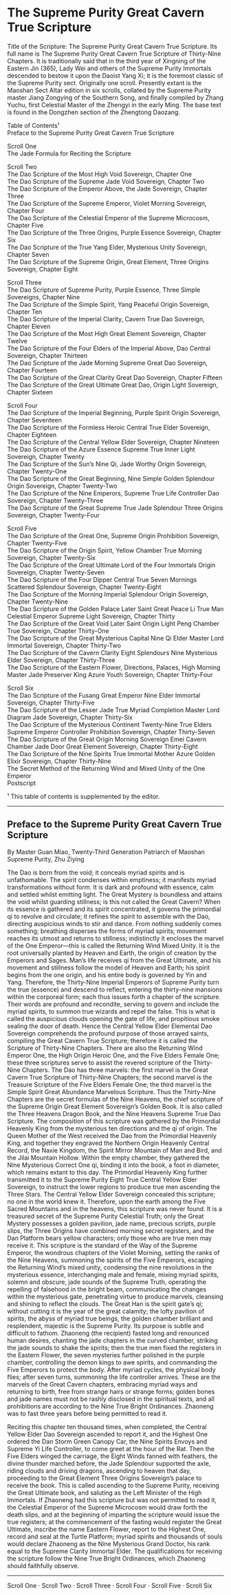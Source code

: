 # The Supreme Purity Great Cavern True Scripture

Title of the Scripture: The Supreme Purity Great Cavern True Scripture. Its full name is The Supreme Purity Great Cavern True Scripture of Thirty-Nine Chapters. It is traditionally said that in the third year of Xingning of the Eastern Jin (365), Lady Wei and others of the Supreme Purity Immortals descended to bestow it upon the Daoist Yang Xi; it is the foremost classic of the Supreme Purity sect. Originally one scroll. Presently extant is the Maoshan Sect Altar edition in six scrolls, collated by the Supreme Purity master Jiang Zongying of the Southern Song, and finally compiled by Zhang Yuchu, first Celestial Master of the Zhengyi in the early Ming. The base text is found in the Dongzhen section of the Zhengtong Daozang.

Table of Contents¹  
Preface to the Supreme Purity Great Cavern True Scripture

Scroll One  
The Jade Formula for Reciting the Scripture

Scroll Two  
The Dao Scripture of the Most High Void Sovereign, Chapter One  
The Dao Scripture of the Supreme Jade Void Sovereign, Chapter Two  
The Dao Scripture of the Emperor Above, the Jade Sovereign, Chapter Three  
The Dao Scripture of the Supreme Emperor, Violet Morning Sovereign, Chapter Four  
The Dao Scripture of the Celestial Emperor of the Supreme Microcosm, Chapter Five  
The Dao Scripture of the Three Origins, Purple Essence Sovereign, Chapter Six  
The Dao Scripture of the True Yang Elder, Mysterious Unity Sovereign, Chapter Seven  
The Dao Scripture of the Supreme Origin, Great Element, Three Origins Sovereign, Chapter Eight

Scroll Three  
The Dao Scripture of Supreme Purity, Purple Essence, Three Simple Sovereigns, Chapter Nine  
The Dao Scripture of the Simple Spirit, Yang Peaceful Origin Sovereign, Chapter Ten  
The Dao Scripture of the Imperial Clarity, Cavern True Dao Sovereign, Chapter Eleven  
The Dao Scripture of the Most High Great Element Sovereign, Chapter Twelve  
The Dao Scripture of the Four Elders of the Imperial Above, Dao Central Sovereign, Chapter Thirteen  
The Dao Scripture of the Jade Morning Supreme Great Dao Sovereign, Chapter Fourteen  
The Dao Scripture of the Great Clarity Great Dao Sovereign, Chapter Fifteen  
The Dao Scripture of the Great Ultimate Great Dao, Origin Light Sovereign, Chapter Sixteen

Scroll Four  
The Dao Scripture of the Imperial Beginning, Purple Spirit Origin Sovereign, Chapter Seventeen  
The Dao Scripture of the Formless Heroic Central True Elder Sovereign, Chapter Eighteen  
The Dao Scripture of the Central Yellow Elder Sovereign, Chapter Nineteen  
The Dao Scripture of the Azure Essence Supreme True Inner Light Sovereign, Chapter Twenty  
The Dao Scripture of the Sun’s Nine Qi, Jade Worthy Origin Sovereign, Chapter Twenty-One  
The Dao Scripture of the Great Beginning, Nine Simple Golden Splendour Origin Sovereign, Chapter Twenty-Two  
The Dao Scripture of the Nine Emperors, Supreme True Life Controller Dao Sovereign, Chapter Twenty-Three  
The Dao Scripture of the Great Supreme True Jade Splendour Three Origins Sovereign, Chapter Twenty-Four

Scroll Five  
The Dao Scripture of the Great One, Supreme Origin Prohibition Sovereign, Chapter Twenty-Five  
The Dao Scripture of the Origin Spirit, Yellow Chamber True Morning Sovereign, Chapter Twenty-Six  
The Dao Scripture of the Great Ultimate Lord of the Four Immortals Origin Sovereign, Chapter Twenty-Seven  
The Dao Scripture of the Four Dipper Central True Seven Mornings Scattered Splendour Sovereign, Chapter Twenty-Eight  
The Dao Scripture of the Morning Imperial Splendour Origin Sovereign, Chapter Twenty-Nine  
The Dao Scripture of the Golden Palace Later Saint Great Peace Li True Man Celestial Emperor Supreme Light Sovereign, Chapter Thirty  
The Dao Scripture of the Great Void Later Saint Origin Light Peng Chamber True Sovereign, Chapter Thirty-One  
The Dao Scripture of the Great Mysterious Capital Nine Qi Elder Master Lord Immortal Sovereign, Chapter Thirty-Two  
The Dao Scripture of the Cavern Clarity Eight Splendours Nine Mysterious Elder Sovereign, Chapter Thirty-Three  
The Dao Scripture of the Eastern Flower, Directions, Palaces, High Morning Master Jade Preserver King Azure Youth Sovereign, Chapter Thirty-Four

Scroll Six  
The Dao Scripture of the Fusang Great Emperor Nine Elder Immortal Sovereign, Chapter Thirty-Five  
The Dao Scripture of the Lesser Jade True Myriad Completion Master Lord Diagram Jade Sovereign, Chapter Thirty-Six  
The Dao Scripture of the Mysterious Continent Twenty-Nine True Elders Supreme Emperor Controller Prohibition Sovereign, Chapter Thirty-Seven  
The Dao Scripture of the Great Origin Morning Sovereign Emei Cavern Chamber Jade Door Great Element Sovereign, Chapter Thirty-Eight  
The Dao Scripture of the Nine Spirits True Immortal Mother Azure Golden Elixir Sovereign, Chapter Thirty-Nine  
The Secret Method of the Returning Wind and Mixed Unity of the One Emperor  
Postscript

¹ This table of contents is supplemented by the editor.

---

## Preface to the Supreme Purity Great Cavern True Scripture  
By Master Guan Miao, Twenty-Third Generation Patriarch of Maoshan Supreme Purity, Zhu Ziying

The Dao is born from the void; it conceals myriad spirits and is unfathomable. The spirit condenses within emptiness; it manifests myriad transformations without form. It is dark and profound with essence, calm and settled whilst emitting light. The Great Mystery is boundless and attains the void whilst guarding stillness; is this not called the Great Cavern? When its essence is gathered and its spirit concentrated, it governs the primordial qi to revolve and circulate; it refines the spirit to assemble with the Dao, directing auspicious winds to stir and dance. From nothing suddenly comes something; breathing disperses the forms of myriad spirits; movement reaches its utmost and returns to stillness; indistinctly it encloses the marvel of the One Emperor—this is called the Returning Wind Mixed Unity. It is the root universally planted by Heaven and Earth, the origin of creation by the Emperors and Sages. Man’s life receives qi from the Great Ultimate, and his movement and stillness follow the model of Heaven and Earth; his spirit begins from the one origin, and his entire body is governed by Yin and Yang. Therefore, the Thirty-Nine Imperial Emperors of Supreme Purity turn the true (essence) and descend to reflect, entering the thirty-nine mansions within the corporeal form; each thus issues forth a chapter of the scripture. Their words are profound and recondite, serving to govern and include the myriad spirits, to summon true wizards and repel the false. This is what is called the auspicious clouds opening the gate of life, and propitious smoke sealing the door of death. Hence the Central Yellow Elder Elemental Dao Sovereign comprehends the profound purpose of those arrayed saints, compiling the Great Cavern True Scripture; therefore it is called the Scripture of Thirty-Nine Chapters. There are also the Returning Wind Emperor One, the High Origin Heroic One, and the Five Elders Female One; these three scriptures serve to assist the revered scripture of the Thirty-Nine Chapters. The Dao has three marvels: the first marvel is the Great Cavern True Scripture of Thirty-Nine Chapters; the second marvel is the Treasure Scripture of the Five Elders Female One; the third marvel is the Simple Spirit Great Abundance Marvelous Scripture. Thus the Thirty-Nine Chapters are the secret formulas of the Nine Heavens, the chief scripture of the Supreme Origin Great Element Sovereign’s Golden Book. It is also called the Three Heavens Dragon Book, and the Nine Heavens Supreme True Dao Scripture. The composition of this scripture was gathered by the Primordial Heavenly King from the mysterious ten directions and the qi of origin. The Queen Mother of the West received the Dao from the Primordial Heavenly King, and together they engraved the Northern Origin Heavenly Central Record, the Naxie Kingdom, the Spirit Mirror Mountain of Man and Bird, and the Jilai Mountain Hollow. Within the empty chamber, they gathered the Nine Mysterious Correct One qi, binding it into the book, a foot in diameter, which remains extant to this day. The Primordial Heavenly King further transmitted it to the Supreme Purity Eight True Central Yellow Elder Sovereign, to instruct the lower regions to produce true men ascending the Three Stars. The Central Yellow Elder Sovereign concealed this scripture; no one in the world knew it. Therefore, upon the earth among the Five Sacred Mountains and in the heavens, this scripture was never found. It is a treasured secret of the Supreme Purity Celestial Truth; only the Great Mystery possesses a golden pavilion, jade name, precious scripts, purple slips, the Three Origins have combined morning secret registers, and the Dan Platform bears yellow characters; only those who are true men may receive it. This scripture is the standard of the Way of the Supreme Emperor, the wondrous chapters of the Violet Morning, setting the ranks of the Nine Heavens, summoning the spirits of the Five Emperors, escaping the Returning Wind’s mixed unity, condensing the nine revolutions in the mysterious essence, interchanging male and female, mixing myriad spirits, solemn and obscure, jade sounds of the Supreme Truth, operating the repelling of falsehood in the bright beam, communicating the changes within the mysterious gate, penetrating virtue to produce marvels, cleansing and shining to reflect the clouds. The Great Han is the spirit gate’s qi; without cutting it is the year of the great calamity; the lofty pavilion of spirits, the abyss of myriad true beings, the golden chamber brilliant and resplendent, majestic is the Supreme Purity. Its purpose is subtle and difficult to fathom. Zhaoneng (the recipient) fasted long and renounced human desires, chanting the jade chapters in the curved chamber, striking the jade sounds to shake the spirits; then the true men fixed the registers in the Eastern Flower, the seven mysteries further polished in the purple chamber, controlling the demon kings to awe spirits, and commanding the Five Emperors to protect the body. After myriad cycles, the physical body flies; after seven turns, summoning the life controller arrives. These are the marvels of the Great Cavern chapters, embracing myriad ways and returning to birth, free from strange hairs or strange forms; golden bones and jade names must not be rashly disclosed in the spiritual texts, and all prohibitions are according to the Nine True Bright Ordinances. Zhaoneng was to fast three years before being permitted to read it.

Reciting this chapter ten thousand times, when completed, the Central Yellow Elder Dao Sovereign ascended to report it, and the Highest One ordered the Dan Storm Green Canopy Car, the Nine Spirits Envoys and Supreme Yi Life Controller, to come greet at the hour of the Rat. Then the Five Elders winged the carriage, the Eight Winds fanned with feathers, the divine thunder marched before, the Jade Splendour supported the axle, riding clouds and driving dragons, ascending to heaven that day, proceeding to the Great Element Three Origins Sovereign’s palace to receive the book. This is called ascending to the Supreme Purity, receiving the Great Ultimate book, and saluting as the Left Minister of the High Immortals. If Zhaoneng had this scripture but was not permitted to read it, the Celestial Emperor of the Supreme Microcosm would draw forth the death slips, and at the beginning of imparting the scripture would issue the true registers; at the commencement of the fasting would register the Great Ultimate, inscribe the name Eastern Flower, report to the Highest One, record and seal at the Turtle Platform; myriad spirits and thousands of souls would declare Zhaoneng as the Nine Mysterious Grand Doctor, his rank equal to the Supreme Clarity Immortal Elder. The qualifications for receiving the scripture follow the Nine True Bright Ordinances, which Zhaoneng should faithfully observe.

---

Scroll One · Scroll Two · Scroll Three · Scroll Four · Scroll Five · Scroll Six
